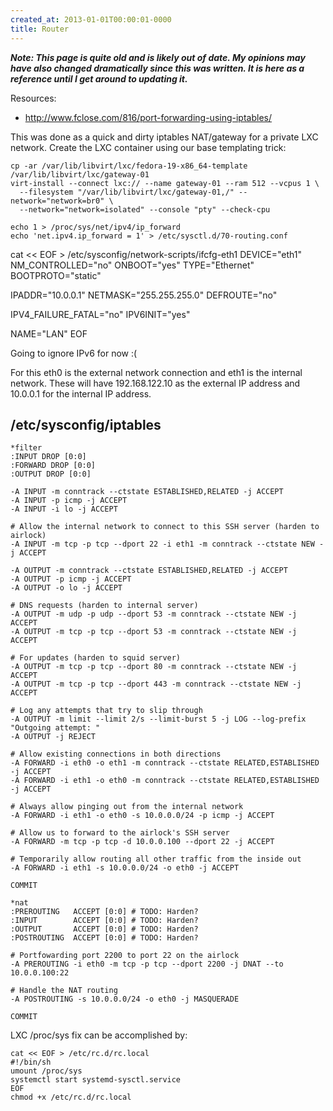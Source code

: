 ```yaml
---
created_at: 2013-01-01T00:00:01-0000
title: Router
---
```


***Note: This page is quite old and is likely out of date. My opinions may have
also changed dramatically since this was written. It is here as a reference
until I get around to updating it.***

Resources:

* http://www.fclose.com/816/port-forwarding-using-iptables/

This was done as a quick and dirty iptables NAT/gateway for a private LXC
network. Create the LXC container using our base templating trick:

```
cp -ar /var/lib/libvirt/lxc/fedora-19-x86_64-template /var/lib/libvirt/lxc/gateway-01
virt-install --connect lxc:// --name gateway-01 --ram 512 --vcpus 1 \
  --filesystem "/var/lib/libvirt/lxc/gateway-01,/" --network="network=br0" \
  --network="network=isolated" --console "pty" --check-cpu
```

```
echo 1 > /proc/sys/net/ipv4/ip_forward
echo 'net.ipv4.ip_forward = 1' > /etc/sysctl.d/70-routing.conf
```

cat << EOF > /etc/sysconfig/network-scripts/ifcfg-eth1
DEVICE="eth1"
NM_CONTROLLED="no"
ONBOOT="yes"
TYPE="Ethernet"
BOOTPROTO="static"

IPADDR="10.0.0.1"
NETMASK="255.255.255.0"
DEFROUTE="no"

IPV4_FAILURE_FATAL="no"
IPV6INIT="yes"

NAME="LAN"
EOF

Going to ignore IPv6 for now :(

For this eth0 is the external network connection and eth1 is the internal
network. These will have 192.168.122.10 as the external IP address and 10.0.0.1
for the internal IP address.

## /etc/sysconfig/iptables

```
*filter
:INPUT DROP [0:0]
:FORWARD DROP [0:0]
:OUTPUT DROP [0:0]

-A INPUT -m conntrack --ctstate ESTABLISHED,RELATED -j ACCEPT
-A INPUT -p icmp -j ACCEPT
-A INPUT -i lo -j ACCEPT

# Allow the internal network to connect to this SSH server (harden to airlock)
-A INPUT -m tcp -p tcp --dport 22 -i eth1 -m conntrack --ctstate NEW -j ACCEPT

-A OUTPUT -m conntrack --ctstate ESTABLISHED,RELATED -j ACCEPT
-A OUTPUT -p icmp -j ACCEPT
-A OUTPUT -o lo -j ACCEPT

# DNS requests (harden to internal server)
-A OUTPUT -m udp -p udp --dport 53 -m conntrack --ctstate NEW -j ACCEPT
-A OUTPUT -m tcp -p tcp --dport 53 -m conntrack --ctstate NEW -j ACCEPT

# For updates (harden to squid server)
-A OUTPUT -m tcp -p tcp --dport 80 -m conntrack --ctstate NEW -j ACCEPT
-A OUTPUT -m tcp -p tcp --dport 443 -m conntrack --ctstate NEW -j ACCEPT

# Log any attempts that try to slip through
-A OUTPUT -m limit --limit 2/s --limit-burst 5 -j LOG --log-prefix "Outgoing attempt: "
-A OUTPUT -j REJECT

# Allow existing connections in both directions
-A FORWARD -i eth0 -o eth1 -m conntrack --ctstate RELATED,ESTABLISHED -j ACCEPT
-A FORWARD -i eth1 -o eth0 -m conntrack --ctstate RELATED,ESTABLISHED -j ACCEPT

# Always allow pinging out from the internal network
-A FORWARD -i eth1 -o eth0 -s 10.0.0.0/24 -p icmp -j ACCEPT

# Allow us to forward to the airlock's SSH server
-A FORWARD -m tcp -p tcp -d 10.0.0.100 --dport 22 -j ACCEPT

# Temporarily allow routing all other traffic from the inside out
-A FORWARD -i eth1 -s 10.0.0.0/24 -o eth0 -j ACCEPT

COMMIT

*nat
:PREROUTING   ACCEPT [0:0] # TODO: Harden?
:INPUT        ACCEPT [0:0] # TODO: Harden?
:OUTPUT       ACCEPT [0:0] # TODO: Harden?
:POSTROUTING  ACCEPT [0:0] # TODO: Harden?

# Portfowarding port 2200 to port 22 on the airlock
-A PREROUTING -i eth0 -m tcp -p tcp --dport 2200 -j DNAT --to 10.0.0.100:22

# Handle the NAT routing
-A POSTROUTING -s 10.0.0.0/24 -o eth0 -j MASQUERADE

COMMIT
```

LXC /proc/sys fix can be accomplished by:

```
cat << EOF > /etc/rc.d/rc.local
#!/bin/sh
umount /proc/sys
systemctl start systemd-sysctl.service
EOF
chmod +x /etc/rc.d/rc.local
```
